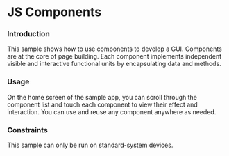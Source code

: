 # JS Components

### Introduction

This sample shows how to use components to develop a GUI. Components are at the core of page building. Each component implements independent visible and interactive functional units by encapsulating data and methods.

### Usage

On the home screen of the sample app, you can scroll through the component list and touch each component to view their effect and interaction. You can use and reuse any component anywhere as needed.

### Constraints

This sample can only be run on standard-system devices.
